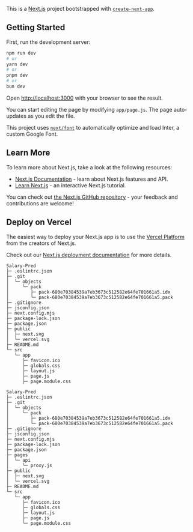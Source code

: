 This is a [Next.js](https://nextjs.org/) project bootstrapped with [`create-next-app`](https://github.com/vercel/next.js/tree/canary/packages/create-next-app).

## Getting Started

First, run the development server:

```bash
npm run dev
# or
yarn dev
# or
pnpm dev
# or
bun dev
```

Open [http://localhost:3000](http://localhost:3000) with your browser to see the result.

You can start editing the page by modifying `app/page.js`. The page auto-updates as you edit the file.

This project uses [`next/font`](https://nextjs.org/docs/basic-features/font-optimization) to automatically optimize and load Inter, a custom Google Font.

## Learn More

To learn more about Next.js, take a look at the following resources:

- [Next.js Documentation](https://nextjs.org/docs) - learn about Next.js features and API.
- [Learn Next.js](https://nextjs.org/learn) - an interactive Next.js tutorial.

You can check out [the Next.js GitHub repository](https://github.com/vercel/next.js/) - your feedback and contributions are welcome!

## Deploy on Vercel

The easiest way to deploy your Next.js app is to use the [Vercel Platform](https://vercel.com/new?utm_medium=default-template&filter=next.js&utm_source=create-next-app&utm_campaign=create-next-app-readme) from the creators of Next.js.

Check out our [Next.js deployment documentation](https://nextjs.org/docs/deployment) for more details.

```
Salary-Pred
├─ .eslintrc.json
├─ .git
│  └─ objects
│     └─ pack
│        ├─ pack-680e70384539a7eb3673c512582e64fe701661a5.idx
│        └─ pack-680e70384539a7eb3673c512582e64fe701661a5.pack
├─ .gitignore
├─ jsconfig.json
├─ next.config.mjs
├─ package-lock.json
├─ package.json
├─ public
│  ├─ next.svg
│  └─ vercel.svg
├─ README.md
└─ src
   └─ app
      ├─ favicon.ico
      ├─ globals.css
      ├─ layout.js
      ├─ page.js
      ├─ page.module.css

```
```
Salary-Pred
├─ .eslintrc.json
├─ .git
│  └─ objects
│     └─ pack
│        ├─ pack-680e70384539a7eb3673c512582e64fe701661a5.idx
│        └─ pack-680e70384539a7eb3673c512582e64fe701661a5.pack
├─ .gitignore
├─ jsconfig.json
├─ next.config.mjs
├─ package-lock.json
├─ package.json
├─ pages
│  └─ api
│     └─ proxy.js
├─ public
│  ├─ next.svg
│  └─ vercel.svg
├─ README.md
└─ src
   └─ app
      ├─ favicon.ico
      ├─ globals.css
      ├─ layout.js
      ├─ page.js
      └─ page.module.css

```